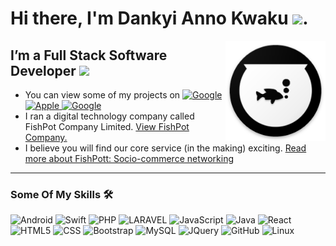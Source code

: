 # Hi there, I'm Dankyi Anno Kwaku <img width="30px" src="https://media.tenor.com/images/3b388fe03da271d2674faf85eb7c3fcd/tenor.gif" />. 

<img align="right" alt="GIF" height="160px" src="fishpott_icon_circle.png" />

## I’m a Full Stack Software Developer <a href="https://stackoverflow.com/users/9577985/dankyi-anno-kwaku"><img width="100px" src="https://aleen42.github.io/badges/src/stackoverflow.svg"/></a>
- You can view some of my projects on <a href="https://play.google.com/store/apps/developer?id=FishPot+Inc&hl=en&gl=US">![Google](https://img.shields.io/badge/Google_Play-414141?style=for-the-badge&logo=google-play&logoColor=white) </a>   <a href="https://apps.apple.com/vg/developer/fishpot-company-limited/id1430795812">![Apple](https://img.shields.io/badge/App_Store-0D96F6?style=for-the-badge&logo=app-store&logoColor=white) <a href="https://github.com/kadankyi1?tab=repositories">![Google](https://img.shields.io/badge/GitHub-100000?style=for-the-badge&logo=github&logoColor=white)</a>
- I ran a digital technology company called FishPot Company Limited. <a href="https://company.fishpott.com">View FishPot Company.</a>
- I believe you will find our core service (in the making) exciting.  <a href="https://github.com/kadankyi1/fishpott_android">Read more about FishPott: Socio-commerce networking</a>

---

### Some Of My Skills 🛠 

![Android](https://img.shields.io/badge/Android-3DDC84?style=for-the-badge&logo=android&logoColor=white)
![Swift](https://img.shields.io/badge/Swift-FA7343?style=for-the-badge&logo=swift&logoColor=white)
![PHP](https://img.shields.io/badge/PHP-777BB4?style=for-the-badge&logo=php&logoColor=white)
![LARAVEL](https://img.shields.io/badge/Laravel-FF2D20?style=for-the-badge&logo=laravel&logoColor=white)
![JavaScript](https://img.shields.io/badge/JavaScript-F7DF1E?style=for-the-badge&logo=javascript&logoColor=black)
![Java](https://img.shields.io/badge/Java-ED8B00?style=for-the-badge&logo=java&logoColor=white)
![React](https://img.shields.io/badge/React-20232A?style=for-the-badge&logo=react&logoColor=61DAFB)
![HTML5](https://img.shields.io/badge/HTML-239120?style=for-the-badge&logo=html5&logoColor=white)
![CSS](https://img.shields.io/badge/CSS-239120?&style=for-the-badge&logo=css3&logoColor=white)
![Bootstrap](https://img.shields.io/badge/Bootstrap-563D7C?style=for-the-badge&logo=bootstrap&logoColor=white)
![MySQL](https://img.shields.io/badge/MySQL-00000F?style=for-the-badge&logo=mysql&logoColor=white)
![JQuery](https://img.shields.io/badge/jQuery-0769AD?style=for-the-badge&logo=jquery&logoColor=white)
![GitHub](https://img.shields.io/badge/GitHub-100000?style=for-the-badge&logo=github&logoColor=white)
![Linux](https://img.shields.io/badge/Linux_Mint-87CF3E?style=for-the-badge&logo=linux-mint&logoColor=white)


